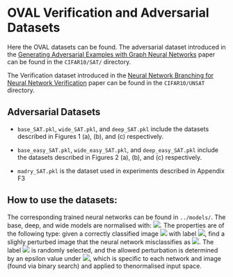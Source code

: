 # OVAL Verification and Adversarial Datasets

Here the OVAL datasets can be found. The adversarial dataset introduced in the [Generating Adversarial Examples with Graph Neural Networks](https://arxiv.org/pdf/2105.14644.pdf) paper can be found in the `CIFAR10/SAT/` directory.

The Verification dataset introduced in the [Neural Network Branching for Neural Network Verification](https://openreview.net/pdf?id=B1evfa4tPB) paper can be found in the `CIFAR10/UNSAT` directory.


## Adversarial Datasets
* `base_SAT.pkl`, `wide_SAT.pkl`, and `deep_SAT.pkl` include the datasets described in Figures 1 (a), (b), and (c) respectively.

* `base_easy_SAT.pkl`, `wide_easy_SAT.pkl`, and `deep_easy_SAT.pkl` include the datasets described in Figures 2 (a), (b), and (c) respectively.

* `madry_SAT.pkl` is the dataset used in experiments described in Appendix F3


## How to use the datasets:
The corresponding trained neural networks can be found in `../models/`.
The base, deep, and wide models are normalised with: <img src="https://render.githubusercontent.com/render/math?math=\bar{x}= [0.485,0.456,0.406], \sigma= [0.225,0.225,0.225]">.
The properties are of the following type:  given a correctly classified image <img src="https://render.githubusercontent.com/render/math?math=x"> with label <img src="https://render.githubusercontent.com/render/math?math=y">, find a slighly perturbed image that the neural network misclassifies as <img src="https://render.githubusercontent.com/render/math?math=y' \neq y">. The label <img src="https://render.githubusercontent.com/render/math?math=y'"> is randomly selected, and the allowed perturbation is determined by an epsilon value under <img src="https://render.githubusercontent.com/render/math?math=l_\infty">, which is specific to each network and image (found via binary search) and applied to thenormalised input space.